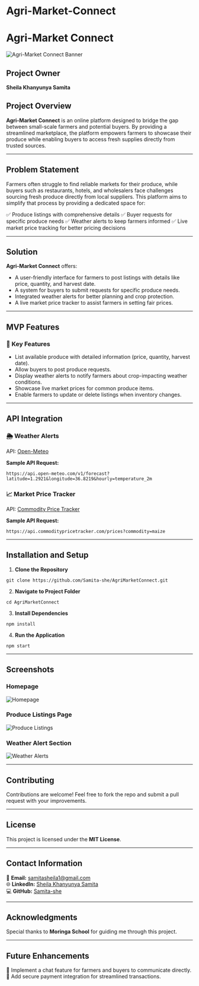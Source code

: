 # Agri-Market-Connect
# Agri-Market Connect

![Agri-Market Connect Banner](images/banner.png)

## Project Owner
**Sheila Khanyunya Samita**

## Project Overview
**Agri-Market Connect** is an online platform designed to bridge the gap between small-scale farmers and potential buyers. By providing a streamlined marketplace, the platform empowers farmers to showcase their produce while enabling buyers to access fresh supplies directly from trusted sources.

---

## Problem Statement
Farmers often struggle to find reliable markets for their produce, while buyers such as restaurants, hotels, and wholesalers face challenges sourcing fresh produce directly from local suppliers. This platform aims to simplify that process by providing a dedicated space for:

✅ Produce listings with comprehensive details
✅ Buyer requests for specific produce needs
✅ Weather alerts to keep farmers informed
✅ Live market price tracking for better pricing decisions

---

## Solution
**Agri-Market Connect** offers:
- A user-friendly interface for farmers to post listings with details like price, quantity, and harvest date.
- A system for buyers to submit requests for specific produce needs.
- Integrated weather alerts for better planning and crop protection.
- A live market price tracker to assist farmers in setting fair prices.

---

## MVP Features
### 🎯 Key Features
- List available produce with detailed information (price, quantity, harvest date).
- Allow buyers to post produce requests.
- Display weather alerts to notify farmers about crop-impacting weather conditions.
- Showcase live market prices for common produce items.
- Enable farmers to update or delete listings when inventory changes.

---

## API Integration
### 🌦 Weather Alerts
API: [Open-Meteo](https://open-meteo.com/)

**Sample API Request:**
```
https://api.open-meteo.com/v1/forecast?latitude=1.2921&longitude=36.8219&hourly=temperature_2m
```

### 📈 Market Price Tracker
API: [Commodity Price Tracker](https://www.commoditypricetracker.com/)

**Sample API Request:**
```
https://api.commoditypricetracker.com/prices?commodity=maize
```

---

## Installation and Setup
1. **Clone the Repository**
```
git clone https://github.com/Samita-she/AgriMarketConnect.git
```

2. **Navigate to Project Folder**
```
cd AgriMarketConnect
```

3. **Install Dependencies**
```
npm install
```

4. **Run the Application**
```
npm start
```

---

## Screenshots
### Homepage
![Homepage](images/homepage.png)

### Produce Listings Page
![Produce Listings](images/produce-listings.png)

### Weather Alert Section
![Weather Alerts](images/weather-alerts.png)

---

## Contributing
Contributions are welcome! Feel free to fork the repo and submit a pull request with your improvements.

---

## License
This project is licensed under the **MIT License**.

---

## Contact Information
📧 **Email:** samitasheila1@gmail.com  
🌐 **LinkedIn:** [Sheila Khanyunya Samita](https://www.linkedin.com/in/sheila-samita-676362241)  
💻 **GitHub:** [Samita-she](https://github.com/Samita-she)

---

## Acknowledgments
Special thanks to **Moringa School** for guiding me through this project.

---

## Future Enhancements
🔹 Implement a chat feature for farmers and buyers to communicate directly.  
🔹 Add secure payment integration for streamlined transactions.

